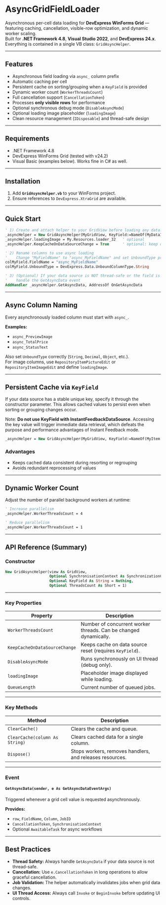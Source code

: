 # AsyncGridFieldLoader

Asynchronous per-cell data loading for **DevExpress WinForms Grid** — featuring caching, cancellation, visible-row optimization, and dynamic worker scaling.  
Built for **.NET Framework 4.8**, **Visual Studio 2022**, and **DevExpress 24.x**.  
Everything is contained in a single VB class: `GridAsyncHelper`.

---

## Features

- Asynchronous field loading via `async_` column prefix  
- Automatic caching per cell  
- Persistent cache on sorting/grouping when a `KeyField` is provided  
- Dynamic worker count (`WorkerThreadsCount`)  
- Full cancellation support (`CancellationToken`)  
- Processes **only visible rows** for performance  
- Optional synchronous debug mode (`DisableAsyncMode`)  
- Optional loading image placeholder (`loadingImage`)  
- Clean resource management (`IDisposable`) and thread-safe design

---

## Requirements

- .NET Framework 4.8  
- DevExpress WinForms Grid (tested with v24.2)  
- Visual Basic (examples below). Works fine in C# as well.

---

## Installation

1. Add **`GridAsyncHelper.vb`** to your WinForms project.  
2. Ensure references to `DevExpress.XtraGrid` are available.

---

## Quick Start

```vb
' 1) Create and attach helper to your GridView before loading any data.
_asyncHelper = New GridAsyncHelper(MyGridView, KeyField:=NameOf(MyDataItem.ID), ThreadsCount:=1)
_asyncHelper.loadingImage = My.Resources.loader_32   ' optional
_asyncHelper.KeepCacheOnDataSourceChange = True      ' optional: keep cache on data source reset

' 2) Rename columns to use async loading
'    Change "MyFieldName" to "async_MyFieldName" and set UnboundType properly
colMyField.FieldName = "async_MyFieldName"
colMyField.UnboundType = DevExpress.Data.UnboundColumnType.String

' 3) (Optional) If your data source is NOT thread-safe or the field is unbound,
'    handle the GetAsyncData event
AddHandler _asyncHelper.GetAsyncData, AddressOf OnGetAsyncData
```

---

## Async Column Naming

Every asynchronously loaded column must start with `async_`.

**Examples:**
- `async_PreviewImage`
- `async_TotalPrice`
- `async_StatusText`

Also set `UnboundType` correctly (`String`, `Decimal`, `Object`, etc.).  
For image columns, use `RepositoryItemPictureEdit` or `RepositoryItemImageEdit` and define `loadingImage`.

---

## Persistent Cache via `KeyField`

If your data source has a stable unique key, specify it through the constructor parameter.
This allows cached values to persist even when sorting or grouping changes occur.

Note: **Do not use KeyField with InstantFeedbackDataSource**.
Accessing the key value will trigger immediate data retrieval, which defeats the purpose and performance advantages of Instant Feedback mode.

```vb
_asyncHelper = New GridAsyncHelper(MyGridView, KeyField:=NameOf(MyItem.ID))
```

### Advantages
- Keeps cached data consistent during resorting or regrouping  
- Avoids redundant reprocessing of values

---

## Dynamic Worker Count

Adjust the number of parallel background workers at runtime:

```vb
' Increase parallelism
_asyncHelper.WorkerThreadsCount = 4

' Reduce parallelism
_asyncHelper.WorkerThreadsCount = 1
```

---

## API Reference (Summary)

### Constructor
```vb
New GridAsyncHelper(view As GridView,
                    Optional SynchronisationContext As SynchronizationContext = Nothing,
                    Optional KeyField As String = Nothing,
                    Optional ThreadsCount As Short = 1)
```

---

### Key Properties

| Property | Description |
|-----------|--------------|
| `WorkerThreadsCount` | Number of concurrent worker threads. Can be changed dynamically. |
| `KeepCacheOnDataSourceChange` | Keeps cache on data source reset (requires `KeyField`). |
| `DisableAsyncMode` | Runs synchronously on UI thread (debug only). |
| `loadingImage` | Placeholder image displayed while loading. |
| `QueueLength` | Current number of queued jobs. |

---

### Key Methods

| Method | Description |
|---------|--------------|
| `ClearCache()` | Clears the cache and queue. |
| `ClearCache(column As String)` | Clears cached data for a single column. |
| `Dispose()` | Stops workers, removes handlers, and releases resources. |

---

### Event

#### `GetAsyncData(sender, e As GetAsyncDataEventArgs)`

Triggered whenever a grid cell value is requested asynchronously.

**Provides:**
- `row`, `FieldName`, `Column`, `JobID`  
- `CancellationToken`, `SynchronisationContext`  
- Optional `AwaitableTask` for async workflows

---

## Best Practices

- **Thread Safety:** Always handle `GetAsyncData` if your data source is not thread-safe.   
- **Cancellation:** Use `e.CancellationToken` in long operations to allow graceful cancellation.  
- **Job Validation:** The helper automatically invalidates jobs when grid data changes.  
- **UI Thread Access:** Always call `Invoke` or `BeginInvoke` before updating UI controls.
